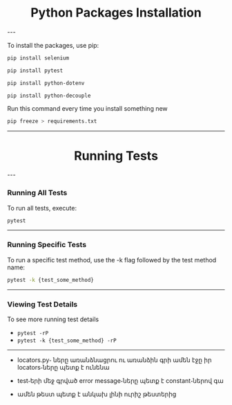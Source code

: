 <h1 align="center">Python Packages Installation</h1>
---

To install the packages, use pip:

```bash
pip install selenium
```

```bash
pip install pytest
```

```bash
pip install python-dotenv
```

```bash
pip install python-decouple
```

Run this command every time you install something new

```bash
pip freeze > requirements.txt
```

---

<h1 align="center">Running Tests</h1>
---

### Running All Tests

To run all tests, execute:

```bash
pytest
```

---

### Running Specific Tests

To run a specific test method, use the -k flag followed by the test method name:

```bash
pytest -k {test_some_method}
```

---

### Viewing Test Details

To see more running test details

- `pytest -rP`
- `pytest -k {test_some_method} -rP`

---

- locators.py֊ ները առանձնացրու ու առանձին գրի ամեն էջը իր locators֊ները պետք է ունենա

- test֊երի մեջ գրված error message֊ները պետք է constant֊ներով գա

- ամեն թեստ պետք է անկախ լինի ուրիշ թեստերից